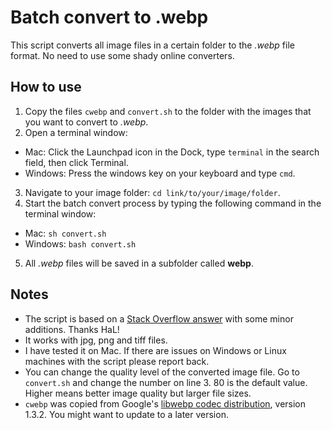 # Batch convert to .webp
This script converts all image files in a certain folder to the *.webp* file format. No need to use some shady online converters.

## How to use
1. Copy the files `cwebp` and `convert.sh` to the folder with the images that you want to convert to *.webp*.
2. Open a terminal window:
- Mac: Click the Launchpad icon in the Dock, type `terminal` in the search field, then click Terminal.
- Windows: Press the windows key on your keyboard and type `cmd`.
3. Navigate to your image folder: `cd link/to/your/image/folder`.
4. Start the batch convert process by typing the following command in the terminal window:
- Mac: `sh convert.sh`
- Windows: `bash convert.sh`
5. All *.webp* files will be saved in a subfolder called **webp**.

## Notes
- The script is based on a [Stack Overflow answer](https://stackoverflow.com/a/26565210/5263954) with some minor additions. Thanks HaL!
- It works with jpg, png and tiff files.
- I have tested it on Mac. If there are issues on Windows or Linux machines with the script please report back.
- You can change the quality level of the converted image file. Go to `convert.sh` and change the number on line 3. 80 is the default value. Higher means better image quality but larger file sizes.
- `cwebp` was copied from Google's [libwebp codec distribution](https://storage.googleapis.com/downloads.webmproject.org/releases/webp/index.html), version 1.3.2. You might want to update to a later version.